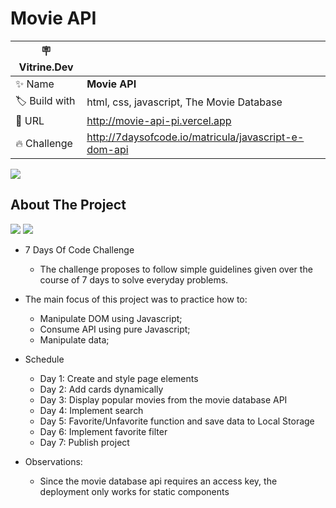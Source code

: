 # Movie API

| :placard: Vitrine.Dev |     |
| -------------  | --- |
| :sparkles: Name        | **Movie API**
| :label: Build with | html, css, javascript, The Movie Database
| :rocket: URL         | http://movie-api-pi.vercel.app
| :fire: Challenge     | http://7daysofcode.io/matricula/javascript-e-dom-api

<!-- Inserir imagem com a #vitrinedev ao final do link -->
![](movie_api.gif#vitrinedev)

## About The Project
<img src="http://img.shields.io/static/v1?label=Development&message=Finished&color=GREEN&style=for-the-badge"/>
<img src="http://img.shields.io/static/v1?label=CODE%20REVIEW&message=Not%20Started&color=red&style=for-the-badge"/>

* 7 Days Of Code Challenge
  * The challenge proposes to follow simple guidelines given over the course of 7 days to solve everyday problems.
 
* The main focus of this project was to practice how to:
  * Manipulate DOM using Javascript;
  * Consume API using pure Javascript;
  * Manipulate data;

- Schedule
  - Day 1: Create and style page elements
  - Day 2: Add cards dynamically
  - Day 3: Display popular movies from the movie database API
  - Day 4: Implement search
  - Day 5: Favorite/Unfavorite function and save data to Local Storage
  - Day 6: Implement favorite filter
  - Day 7: Publish project

- Observations:
    - Since the movie database api requires an access key, the deployment only works for static components
